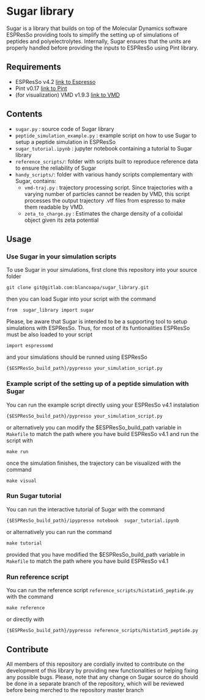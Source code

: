 # Sugar library

Sugar is a library that builds on top of the Molecular Dynamics software ESPResSo 
providing tools to simplify the setting up of simulations of peptides and polyelectrolytes.
Internally, Sugar ensures that the units are properly handled before providing the inputs
to ESPResSo using Pint library. 


## Requirements

- ESPResSo v4.2 [link to Espresso](https://espressomd.org/wordpress/download/)
- Pint v0.17 [link to Pint](https://pint.readthedocs.io/en/stable/)
- (for visualization) VMD v1.9.3 [link to VMD](https://www.ks.uiuc.edu/Research/vmd/)

## Contents

- `sugar.py` : source code of Sugar library
- `peptide_simulation_example.py` : example script on how to use Sugar to setup a peptide simulation in ESPResSo
- `sugar_tutorial.ipynb` : jupyter notebook containing a tutorial to Sugar library
- `reference_scripts/`: folder with scripts built to reproduce reference data to ensure the reliability of Sugar
- `handy_scripts/`: folder with various handy scripts complementary with Sugar, contains:
	- `vmd-traj.py` : trajectory processing script. Since trajectories with a varying number of particles cannot be readen by VMD, this script
                processes the output trajectory .vtf files from espresso to make them readable by VMD.
	- `zeta_to_charge.py` : Estimates the charge density of a colloidal object given its zeta potential 

## Usage

### Use Sugar in your simulation scripts 

To use Sugar in your simulations, first clone this repository into your source folder

`git clone git@gitlab.com:blancoapa/sugar_library.git`

then you can load Sugar into your script with the command

`from  sugar_library import sugar`

Please, be aware that Sugar is intended to be a supporting tool to setup simulations with ESPResSo. Thus, for most of its funtionalities ESPResSo must be also loaded to your script

`import espressomd`

and your simulations should be runned using ESPResSo

`{$ESPResSo_build_path}/pypresso your_simulation_script.py`

### Example script of the setting up of a peptide simulation with Sugar

You can run the example script directly using your ESPResSo v4.1 instalation

`{$ESPResSo_build_path}/pypresso your_simulation_script.py`

or alternatively you can modify the $ESPResSo_build_path variable in `Makefile` to match the path where you have build ESPResSo v4.1 and run the script with

`make run`

once the simulation finishes, the trajectory can be visualized with the command 

`make visual`

### Run Sugar tutorial

You can run the interactive tutorial of Sugar with the command

`{$ESPResSo_build_path}/ipypresso notebook  sugar_tutorial.ipynb`

or alternatively you can run the command

`make tutorial`

provided that you have modified the $ESPResSo_build_path variable in `Makefile` to match the path where you have build ESPResSo v4.1

### Run reference script

You can run the reference script `reference_scripts/histatin5_peptide.py` with the command

`make reference`

or directly with

`{$ESPResSo_build_path}/pypresso reference_scripts/histatin5_peptide.py`

## Contribute

All members of this repository are cordially invited to contribute on the development of this library by providing new functionalities 
or helping fixing any possible bugs. Please, note that any change on Sugar source do should be done in a separate branch of the repository, 
which will be reviewed before being merched to the repository master branch



